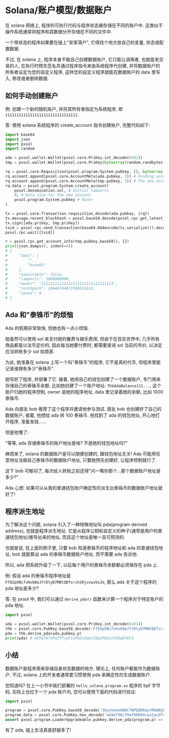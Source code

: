# Solana/账户模型/数据账户

在 solana 网络上, 程序的可执行代码与程序状态被存储在不同的账户中. 这类似于操作系统通常将程序和其数据分开存储在不同的文件中.

一个带状态的程序如果要在链上"安家落户", 它得找个地方放自己的变量, 状态或配置数据.

不过, 在 solana 上, 程序本身不能自己创建数据账户, 它只能让调用者, 也就是发交易的人, 在执行时预先签名并通过程序指令来由系统程序代创建, 并将数据账户的所有者设定为您的自定义程序, 这样您的自定义程序就能在数据账户的 data 里写入, 修改或者删除数据.

## 如何手动创建账户

例: 创建一个新的随机账户, 并将其所有者指定为系统程序, 即 `11111111111111111111111111111111`.

答: 使用 solana 系统程序的 create_account 指令创建账户, 完整代码如下:

```py
import base64
import json
import pxsol
import random

ada = pxsol.wallet.Wallet(pxsol.core.PriKey.int_decode(0x01))
tmp = pxsol.wallet.Wallet(pxsol.core.PriKey(bytearray(random.randbytes(32))))

rq = pxsol.core.Requisition(pxsol.program.System.pubkey, [], bytearray())
rq.account.append(pxsol.core.AccountMeta(ada.pubkey, 3)) # Funding account
rq.account.append(pxsol.core.AccountMeta(tmp.pubkey, 3)) # The new account
rq.data = pxsol.program.System.create_account(
    pxsol.denomination.sol, # Initial lamports
    0, # Data size for the new account
    pxsol.program.System.pubkey # Owner
)

tx = pxsol.core.Transaction.requisition_decode(ada.pubkey, [rq])
tx.message.recent_blockhash = pxsol.base58.decode(pxsol.rpc.get_latest_blockhash({})['blockhash'])
tx.sign([ada.prikey, tmp.prikey])
txid = pxsol.rpc.send_transaction(base64.b64encode(tx.serialize()).decode(), {})
pxsol.rpc.wait([txid])

r = pxsol.rpc.get_account_info(tmp.pubkey.base58(), {})
print(json.dumps(r, indent=4))
# {
#     "data": [
#         "",
#         "base64"
#     ],
#     "executable": false,
#     "lamports": 1000000000,
#     "owner": "11111111111111111111111111111111",
#     "rentEpoch": 18446744073709551615,
#     "space": 0
# }
```

## Ada 和"泰铢币"的烦恼

Ada 的假期非常愉快, 但她也有一点小烦恼.

她虽然可以使用 sol 来支付她的餐费与娱乐费用, 但由于在现实世界中, 几乎所有商品都是以法币定价的, 因此每当她要付费时, 都需要查询 sol 当前的市价, 以决定应当转账多少 sol 给商家.

为此, 她准备在 solana 上写一个叫"泰铢币"的程序, 它不是真的代币, 但程序里能记录谁拥有多少"泰铢币".

她写好了程序, 并部署了它. 接着, 她用自己的钱包创建了一个数据账户, 专门用来存储自己的泰铢币余额. 比如她创建了一个账户地址: `ThbAdaBalance111...`, 这个账户归她的程序控制, owner 是她的程序地址, data 里记录着她的余额, 比如 1000 泰铢币.

Ada 向朋友 bob 推荐了这个程序并邀请他参与测试. 朋友 bob 也创建好了自己的数据账户, 接着, 他想给 ada 转 100 泰铢币. 他找到了 ada 的钱包地址, 开心地打开程序, 准备发钱……

但是他懵了:

"等等, ada 存储泰铢币的账户地址是啥? 不是她的钱包地址吗?"

麻烦来了, solana 的数据账户是可以随便创建的, 跟钱包地址无关! Ada 可能用任意地址当做自己泰铢币的数据账户地址, 只要她预先创建好, 让程序控制就行了.

这下 bob 可郁闷了, 每次给人转账之前还得"问一嘴你那个...那个数据账户地址是多少?"

Ada 心想: 如果可以从我的普通钱包账户确定性的派生出泰铢币的数据账户地址就好了!

## 程序派生地址

为了解决这个问题, solana 引入了一种特殊地址叫 pda(program derived address), 也就是程序派生地址. 它是从程序公钥和自定义的种子(通常是用户的普通钱包地址)推导出来的地址, 而且这个地址是唯一且可预测的.

也就是说, 在上面的例子里, 只要 bob 知道泰铢币的程序地址和 ada 的普通钱包地址, bob 就能算出 ada 的泰铢币数据账户地址, 而不需要 ada 告诉他.

所以, ada 把系统升级了一下, 以后每个用户的泰铢币余额都必须保存在 pda 上.

例: 假设 ada 的泰铢币程序地址是 `F782pXBcfvHvb8eJfrDtyD7MBtQDfsrihSRjvzwuVoJU`, 那么 ada 关于这个程序的 pda 地址是多少?

答: 在 pxsol 中, 我们可以通过 `derive_pda()` 函数来计算一个程序对于特定账户的 pda 地址.

```py
import pxsol

ada = pxsol.wallet.Wallet(pxsol.core.PriKey.int_decode(0x01))
thb = pxsol.core.PubKey.base58_decode('F782pXBcfvHvb8eJfrDtyD7MBtQDfsrihSRjvzwuVoJU')
pda = thb.derive_pda(ada.pubkey.p)
print(pda) # HCPe787nPq7TfjeFivP9ZvZwejTAq1PGGzch93qUYeC3
```

## 小结

数据账户是程序用来存储自身状态数据的地方. 理论上, 任何账户都能作为数据账户. 不过, solana 上的开发者通常更习惯使用 pda 来确定性的生成数据账户.

您知道吗? 在上一小节中我们部署的 `hello_solana_program.so` 程序的 bpf 字节码, 实际上也位于一个 pda 账户内, 您可以使用下面的代码进行验证:

```py
import pxsol

program = pxsol.core.PubKey.base58_decode('3EwjHuke6N6CfWPQdbRayrMUANyEkbondw96n5HJpYja')
program_data = pxsol.core.PubKey.hex_decode('aa9e796c79af00804caa1acdfca6ba5f17d346a5c4f96db97f9e969fb7d9dc4e')
assert pxsol.program.LoaderUpgradeable.pubkey.derive_pda(program.p) == program_data
```

有了 pda, 链上生活真是舒服多了!
